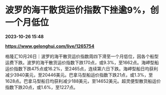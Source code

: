 # 波罗的海干散货运价指数下挫逾9%，创一个月低位

**2023-10-26 15:48**

**https://www.gelonghui.com/live/1265754**

格隆汇10月26日｜波罗的海干散货运价指数周四下滑至一个月低位，因各个船型运费下跌。波罗的海干散货运价指数下跌170点，或9.3%，至1662点。海岬型船运价指数下跌475点或16.2%，至2465点，连续第六日下跌。海岬型船日均获利减少3940美元，至20446美元。巴拿马型船运价指数下跌21点，或1.3%，至1628点。巴拿马型船日均获利减少188美元，至14652美元。超灵便型散货船运价指数下跌20点，或1.6%，至1227点。